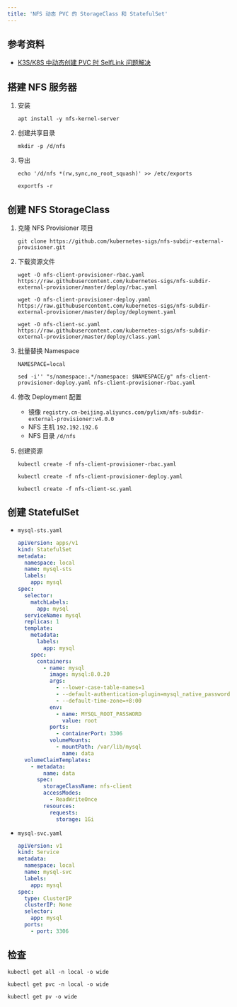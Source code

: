 ```yaml
---
title: 'NFS 动态 PVC 的 StorageClass 和 StatefulSet'
---
```


## 参考资料

-   [K3S/K8S 中动态创建 PVC 时 SelfLink 问题解决](https://zhuanlan.zhihu.com/p/468467734)

## 搭建 NFS 服务器

1. 安装

    ```shell
    apt install -y nfs-kernel-server
    ```

2. 创建共享目录

    ```shell
    mkdir -p /d/nfs
    ```

3. 导出

    ```shell
    echo '/d/nfs *(rw,sync,no_root_squash)' >> /etc/exports

    exportfs -r
    ```

## 创建 NFS StorageClass

1. 克隆 NFS Provisioner 项目

    ```shell
    git clone https://github.com/kubernetes-sigs/nfs-subdir-external-provisioner.git
    ```

2. 下载资源文件

    ```shell
    wget -O nfs-client-provisioner-rbac.yaml   https://raw.githubusercontent.com/kubernetes-sigs/nfs-subdir-external-provisioner/master/deploy/rbac.yaml

    wget -O nfs-client-provisioner-deploy.yaml https://raw.githubusercontent.com/kubernetes-sigs/nfs-subdir-external-provisioner/master/deploy/deployment.yaml

    wget -O nfs-client-sc.yaml                 https://raw.githubusercontent.com/kubernetes-sigs/nfs-subdir-external-provisioner/master/deploy/class.yaml
    ```

3. 批量替换 Namespace

    ```shell
    NAMESPACE=local

    sed -i'' "s/namespace:.*/namespace: $NAMESPACE/g" nfs-client-provisioner-deploy.yaml nfs-client-provisioner-rbac.yaml
    ```

4. 修改 Deployment 配置

    - 镜像 `registry.cn-beijing.aliyuncs.com/pylixm/nfs-subdir-external-provisioner:v4.0.0`
    - NFS 主机 `192.192.192.6`
    - NFS 目录 `/d/nfs`

5. 创建资源

    ```shell
    kubectl create -f nfs-client-provisioner-rbac.yaml

    kubectl create -f nfs-client-provisioner-deploy.yaml

    kubectl create -f nfs-client-sc.yaml
    ```

## 创建 StatefulSet

-   `mysql-sts.yaml`

    ```yaml
    apiVersion: apps/v1
    kind: StatefulSet
    metadata:
      namespace: local
      name: mysql-sts
      labels:
        app: mysql
    spec:
      selector:
        matchLabels:
          app: mysql
      serviceName: mysql
      replicas: 1
      template:
        metadata:
          labels:
            app: mysql
        spec:
          containers:
            - name: mysql
              image: mysql:8.0.20
              args:
                - --lower-case-table-names=1
                - --default-authentication-plugin=mysql_native_password
                - --default-time-zone=+8:00
              env:
                - name: MYSQL_ROOT_PASSWORD
                  value: root
              ports:
                - containerPort: 3306
              volumeMounts:
                - mountPath: /var/lib/mysql
                  name: data
      volumeClaimTemplates:
        - metadata:
            name: data
          spec:
            storageClassName: nfs-client
            accessModes:
              - ReadWriteOnce
            resources:
              requests:
                storage: 1Gi
    ```

-   `mysql-svc.yaml`

    ```yaml
    apiVersion: v1
    kind: Service
    metadata:
      namespace: local
      name: mysql-svc
      labels:
        app: mysql
    spec:
      type: ClusterIP
      clusterIP: None
      selector:
        app: mysql
      ports:
        - port: 3306
    ```

## 检查

```shell
kubectl get all -n local -o wide

kubectl get pvc -n local -o wide

kubectl get pv -o wide
```

